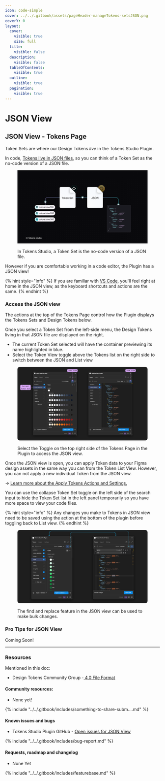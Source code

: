 ```yaml
---
icon: code-simple
cover: ../../.gitbook/assets/pageHeader-manageTokens-setsJSON.png
coverY: 0
layout:
  cover:
    visible: true
    size: full
  title:
    visible: false
  description:
    visible: false
  tableOfContents:
    visible: true
  outline:
    visible: true
  pagination:
    visible: true
---
```


# JSON View

## JSON View - Tokens Page

Token Sets are where our Design Tokens _live_ in the Tokens Studio Plugin.

In code, [Tokens live in JSON files](https://tr.designtokens.org/format/#file-format), so you can think of a Token Set as the no-code version of a JSON file.

<figure><img src="../../.gitbook/assets/infographic-tokenSet-JSON@2x.png" alt=""><figcaption><p>In Tokens Studio, a Token Set is the no-code version of a JSON file.</p></figcaption></figure>



However if you are comfortable working in a code editor, the Plugin has a JSON view!

{% hint style="info" %}
If you are familiar with [VS Code](https://code.visualstudio.com/), you'll feel right at home in the JSON view, as the keyboard shortcuts and actions are the same.
{% endhint %}

### Access the JSON view

The actions at the top of the Tokens Page control how the Plugin displays the Tokens Sets and Design Tokens below.

Once you select a Token Set from the left-side menu, the Design Tokens living in that JSON file are displayed on the right.

* The current Token Set selected will have the container previewing its name highlighted in blue.
* Select the Token View toggle above the Tokens list on the right side to switch between the JSON and List view

<figure><img src="../../.gitbook/assets/token-view-list-jscon-V2-1.png" alt=""><figcaption><p>Select the Toggle on the top right side of the Tokens Page in the Plugin to access the JSON view.</p></figcaption></figure>



Once the JSON view is open, you can apply Token data to your Figma design assets in the same way you can from the Token List View. However, you can not apply a new individual Token from the JSON view.&#x20;

→ [Learn more about the Apply Tokens Actions and Settings.](../apply-token-data/)



You can use the collapse Token Set toggle on the left side of the search input to hide the Token Set list in the left panel temporarily so you have more space to view your code files.&#x20;

{% hint style="info" %}
Any changes you make to Tokens in JSON view need to be saved using the action at the bottom of the plugin before toggling back to List view.&#x20;
{% endhint %}

<figure><img src="../../.gitbook/assets/tokensPage-JSONview-V2-2..png" alt=""><figcaption><p>The find and replace feature in the JSON view can be used to make bulk changes.</p></figcaption></figure>



### Pro Tips for JSON View&#x20;

Coming Soon!

***



### Resources

Mentioned in this doc:

* Design Tokens Community Group -[ 4.0 File Format](https://tr.designtokens.org/format/#file-format)



#### Community resources:

* None yet!

{% include "../../.gitbook/includes/something-to-share-subm....md" %}



#### Known issues and bugs

* Tokens Studio Plugin GitHub - [Open issues for JSON View](https://github.com/tokens-studio/figma-plugin/labels/json%20editor)

{% include "../../.gitbook/includes/bug-report.md" %}



#### Requests, roadmap and changelog

* None Yet

{% include "../../.gitbook/includes/featurebase.md" %}

